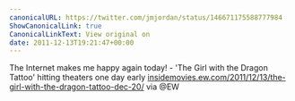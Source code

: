 ```yaml
---
canonicalURL: https://twitter.com/jmjordan/status/146671175588777984
ShowCanonicalLink: true
CanonicalLinkText: View original on
date: 2011-12-13T19:21:47+00:00
---
```

The Internet makes me happy again today! - 'The Girl with the Dragon Tattoo' hitting theaters one day early [insidemovies.ew.com/2011/12/13/the-girl-with-the-dragon-tattoo-dec-20/](http://insidemovies.ew.com/2011/12/13/the-girl-with-the-dragon-tattoo-dec-20/) via @EW